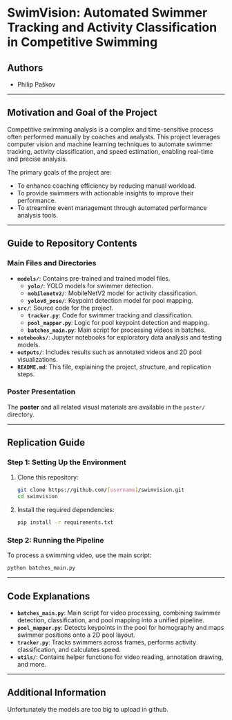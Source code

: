 # **SwimVision: Automated Swimmer Tracking and Activity Classification in Competitive Swimming**

## **Authors**
- Philip Paškov

---

## **Motivation and Goal of the Project**
Competitive swimming analysis is a complex and time-sensitive process often performed manually by coaches and analysts. This project leverages computer vision and machine learning techniques to automate swimmer tracking, activity classification, and speed estimation, enabling real-time and precise analysis.  

The primary goals of the project are:
- To enhance coaching efficiency by reducing manual workload.
- To provide swimmers with actionable insights to improve their performance.
- To streamline event management through automated performance analysis tools.

---

## **Guide to Repository Contents**

### **Main Files and Directories**
- **`models/`**: Contains pre-trained and trained model files.
  - **`yolo/`**: YOLO models for swimmer detection.
  - **`mobilenetv2/`**: MobileNetV2 model for activity classification.
  - **`yolov8_pose/`**: Keypoint detection model for pool mapping.
- **`src/`**: Source code for the project.
  - **`tracker.py`**: Code for swimmer tracking and classification.
  - **`pool_mapper.py`**: Logic for pool keypoint detection and mapping.
  - **`batches_main.py`**: Main script for processing videos in batches.
- **`notebooks/`**: Jupyter notebooks for exploratory data analysis and testing models.
- **`outputs/`**: Includes results such as annotated videos and 2D pool visualizations.
- **`README.md`**: This file, explaining the project, structure, and replication steps.

### **Poster Presentation**
The **poster** and all related visual materials are available in the `poster/` directory.  

---

## **Replication Guide**

### **Step 1: Setting Up the Environment**
1. Clone this repository:  
   ```bash
   git clone https://github.com/[username]/swimvision.git
   cd swimvision
   ```
2. Install the required dependencies:  
   ```bash
   pip install -r requirements.txt
   ```


### **Step 2: Running the Pipeline**
To process a swimming video, use the main script:  
```bash
python batches_main.py
```

---

## **Code Explanations**

- **`batches_main.py`**: Main script for video processing, combining swimmer detection, classification, and pool mapping into a unified pipeline.  
- **`pool_mapper.py`**: Detects keypoints in the pool for homography and maps swimmer positions onto a 2D pool layout.  
- **`tracker.py`**: Tracks swimmers across frames, performs activity classification, and calculates speed.  
- **`utils/`**: Contains helper functions for video reading, annotation drawing, and more.

---

## **Additional Information**

Unfortunately the models are too big to upload in github.

